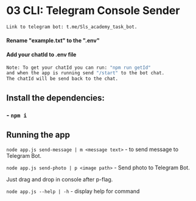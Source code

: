 # 03 CLI: Telegram Console Sender

```bash
Link to telegram bot: t.me/Sls_academy_task_bot.
```

#### Rename "example.txt" to the ".env"
#### Add your chatId to .env file

```bash
Note: To get your chatId you can run: "npm run getId" 
and when the app is running send "/start" to the bot chat.
The chatId will be send back to the chat.
```

## Install the dependencies:

### - `npm i`

## Running the app

`node app.js send-message | m <message text>` - to send message to Telegram Bot.

`node app.js send-photo | p <image path>` - Send photo to Telegram Bot. 

Just drag and drop in console after p-flag.

`node app.js --help | -h` - display help for command
